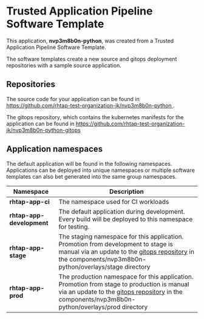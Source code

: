 # Trusted Application Pipeline Software Template

This application, **nvp3m8b0n-python**, was created from a Trusted Application Pipeline Software Template.

The software templates create a new source and gitops deployment repositories with a sample source application. 

## Repositories

The source code for your application can be found in [https://github.com/rhtap-test-organization-jk/nvp3m8b0n-python ](https://github.com/rhtap-test-organization-jk/nvp3m8b0n-python ).
 
The gitops repository, which contains the kubernetes manifests for the application can be found in 
[https://github.com/rhtap-test-organization-jk/nvp3m8b0n-python-gitops ](https://github.com/rhtap-test-organization-jk/nvp3m8b0n-python-gitops ) 

## Application namespaces 

The default application will be found in the following namespaces. Applications can be deployed into unique namespaces or multiple software templates can also bet generated into the same group namespaces.  

|  Namespace   |  Description   |  
| -------- | -------- |
| **rhtap-app-ci** | The namespace used for CI workloads |
| **rhtap-app-development** | The default application during development. Every build will be deployed to this namespace for testing. |
| **rhtap-app-stage** | The staging namespace for this application. Promotion from development to stage is manual via an update to the [gitops repository](https://github.com/rhtap-test-organization-jk/nvp3m8b0n-python-gitops ) in the components/nvp3m8b0n-python/overlays/stage directory |
| **rhtap-app-prod** | The production namespace for this application. Promotion from stage to production is manual via an update to the [gitops repository](https://github.com/rhtap-test-organization-jk/nvp3m8b0n-python-gitops ) in the components/nvp3m8b0n-python/overlays/prod directory |